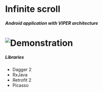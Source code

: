 ﻿Infinite scroll
================
##### Android application with VIPER architecture

# ![Demonstration](https://github.com/DevCorvette/infinite-scroll/blob/master/demonstration.gif)


##### Libraries

* Dagger 2
* RxJava
* Retrofit 2
* Picasso


